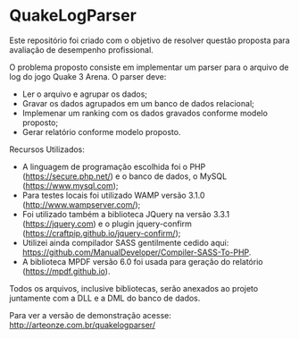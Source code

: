# QuakeLogParser

Este repositório foi criado com o objetivo de resolver questão proposta para avaliação de desempenho profissional. 


O problema proposto consiste em implementar um parser para o arquivo de log do jogo Quake 3 Arena. O parser deve:

* Ler o arquivo e agrupar os dados;
* Gravar os dados agrupados em um banco de dados relacional;
* Implemenar um ranking com os dados gravados conforme modelo proposto;
* Gerar relatório conforme modelo proposto.


Recursos Utilizados:

* A linguagem de programação escolhida foi o PHP (https://secure.php.net/) e o banco de dados, o MySQL (https://www.mysql.com);
* Para testes locais foi utilizado WAMP versão 3.1.0 (http://www.wampserver.com/);
* Foi utilizado também a biblioteca JQuery na versão 3.3.1 (https://jquery.com) e o plugin jquery-confirm (https://craftpip.github.io/jquery-confirm/);
* Utilizei ainda compilador SASS gentilmente cedido aqui: https://github.com/ManualDeveloper/Compiler-SASS-To-PHP. 
* A biblioteca MPDF versão 6.0 foi usada para geração do relatório (https://mpdf.github.io).


Todos os arquivos, inclusive bibliotecas, serão anexados ao projeto juntamente com a DLL e a DML do banco de dados.


Para ver a versão de demonstração acesse: http://arteonze.com.br/quakelogparser/